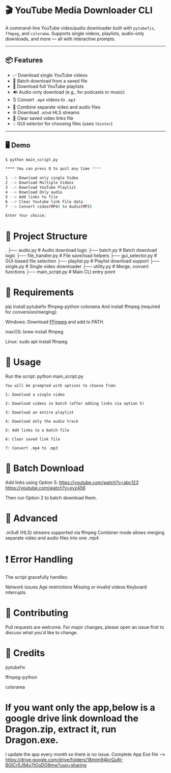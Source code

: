 # 🎬 YouTube Media Downloader CLI



A command-line YouTube video/audio downloader built with `pytubefix`, `ffmpeg`, and `colorama`. Supports single videos, playlists, audio-only downloads, and more — all with interactive prompts.

---

## 📦 Features

- ✅ Download single YouTube videos
- 📁 Batch download from a saved file
- 📜 Download full YouTube playlists
- 🔊 Audio-only download (e.g., for podcasts or music)
- 🔃 Convert `.mp4` videos to `.mp3`
- 🧩 Combine separate video and audio files
- 🌐 Download `.m3u8` HLS streams
- 🧼 Clear saved video links file
- 💡 GUI selector for choosing files (uses `tkinter`)

---

## 🖥️ Demo

```bash
$ python main_script.py

**** You can press Q to quit any time ****

1 --> Download only single Video
2 --> Download Multiple Videos
3 --> Download YouTube Playlist
4 --> Download Only audio
5 --> Add links to file
6 --> Clear Youtube link File data
7 --> Convert video(MP4) to Audio(MP3)

Enter Your choice:
```

# 📂 Project Structure
.
├── audio.py               # Audio download logic
├── batch.py               # Batch download logic
├── file_handler.py        # File save/load helpers
├── gui_selector.py        # GUI-based file selection
├── playlist.py            # Playlist download support
├── single.py              # Single video downloader
├── utility.py             # Merge, convert functions
├── main_script.py         # Main CLI entry point

# 🔧 Requirements
pip install pytubefix ffmpeg-python colorama
And install ffmpeg (required for conversion/merging):

Windows: Download [FFmpeg](https://ffmpeg.org/download.html) and add to PATH.

macOS: brew install ffmpeg

Linux: sudo apt install ffmpeg

# 🚀 Usage
Run the script:
python main_script.py

```
You will be prompted with options to choose from:

1: Download a single video

2: Download videos in batch (after adding links via option 5)

3: Download an entire playlist

4: Download only the audio track

5: Add links to a batch file

6: Clear saved link file

7: Convert .mp4 to .mp3
```

# 📁 Batch Download
Add links using Option 5:
https://youtube.com/watch?v=abc123
https://youtube.com/watch?v=xyz456

Then run Option 2 to batch download them.

# 🧪 Advanced
.m3u8 (HLS) streams supported via ffmpeg
Combiner mode allows merging separate video and audio files into one .mp4

# ❗ Error Handling
The script gracefully handles:

Network issues
Age restrictions
Missing or invalid videos
Keyboard interrupts

# 🤝 Contributing
Pull requests are welcome. For major changes, please open an issue first to discuss what you'd like to change.

# 🙏 Credits

pytubefix

ffmpeg-python

colorama


# If you want only the app,below is a google drive link download the Dragon.zip, extract it, run Dragon.exe.
I update the app every month so there is no issue. Complete App Exe file --> https://drive.google.com/drive/folders/18mim94kirQuN-BGICr5J94y7tOoDG9mw?usp=sharing
